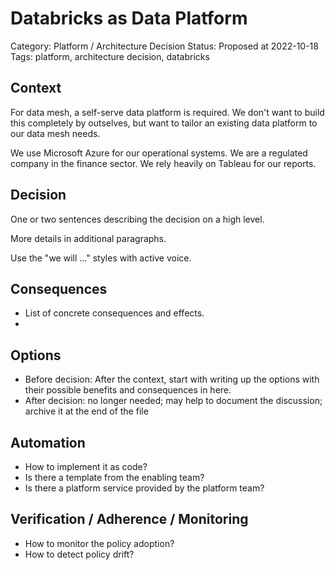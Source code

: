 # Databricks as Data Platform

Category: Platform / Architecture Decision
Status: Proposed at 2022-10-18
Tags: platform, architecture decision, databricks

## Context

For data mesh, a self-serve data platform is required.
We don't want to build this completely by outselves, but want to tailor an existing data platform to our data mesh needs.

We use Microsoft Azure for our operational systems. We are a regulated company in the finance sector. We rely heavily on Tableau for our reports.

## Decision

One or two sentences describing the decision on a high level.

More details in additional paragraphs.

Use the "we will ..." styles with active voice.

## Consequences

- List of concrete consequences and effects.
-

## Options

- Before decision: After the context, start with writing up the options with their possible benefits and consequences in here.
- After decision: no longer needed; may help to document the discussion; archive it at the end of the file

## Automation

- How to implement it as code?
- Is there a template from the enabling team?
- Is there a platform service provided by the platform team?

## Verification / Adherence / Monitoring

- How to monitor the policy adoption?
- How to detect policy drift?
